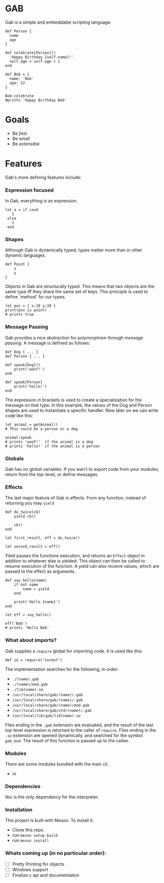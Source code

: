 # GAB
Gab is a simple and embeddable scripting language.

```
def Person {
  name
  age
}

def celebrate[Person]()
  'Happy Birthday {self.name}!'
  self.age = self.age + 1
end

def Bob = {
  name: 'Bob'
  age: 22
}

Bob:celebrate
#prints 'Happy Birthday Bob'
```
# Goals
 - Be *fast*
 - Be *small*
 - Be *extensible*
# Features
Gab's more defining features include:
### Expression focused
In Gab, everything is an expression. 
```
let a = if cond
   1
 else
   2
 end
```
### Shapes
Although Gab is dynamically typed, types matter more than in other dynamic languages.
```
def Point {
    x
    y
}
```
Objects in Gab are structurally typed. This means that two objects are the same type iff they share the same set of keys. This principle is used to define 'method' for our types.
```
let pos = { x:10 y:20 }
print(pos is point)
# prints true
```
### Message Passing
Gab provides a nice abstraction for polymorphism through *message passing*.
A message is defined as follows:
```
def Dog { ... }
def Person { ... }

def speak[Dog]()
    print('woof!')
end

def speak[Person]
    print('hello!')
end
```
The expression in brackets is used to create a specialization for the message on that type.
In this example, the values of the Dog and Person shapes are used to instantiate a specific handler. Now later on we can write code like this:
```
let animal = getAnimal()
# This could be a person or a dog

animal:speak
# prints 'woof!'  if the animal is a dog
# prints 'hello!' if the animal is a person
```
### Globals
Gab has no global variables. If you wan't to export code from your modules, return from the top-level, or define messages.
### Effects
The last major feature of Gab is effects. From any function, instead of returning you may `yield`
```
def do_twice(cb)
    yield cb()

    cb()
end

let first_result, eff = do_twice()

let second_result = eff()
```
Yield pauses the functions execution, and returns an `Effect` object in addition to whatever else is yielded. This object can then be called to resume execution of the function. A yield can also receive values, which are passed to the effect as arguments.
```
def say_hello(name)
    if not name
        name = yield
    end

    print('Hello {name}')
end

let eff = say_hello()

eff('Bob')
# prints 'Hello Bob'
```
### What about imports?
Gab supplies a `require` global for importing code. 
It is used like this:
```
def io = require("socket")
```
The implementation searches for the following, in order:
 - `./(name).gab`
 - `./(name)/mod.gab`
 - `./lib(name).so`
 - `/usr/local/share/gab/(name)/.gab`
 - `/usr/local/share/gab/(name)/.gab`
 - `/usr/local/share/gab/(name)/mod.gab`
 - `/usr/local/share/gab/std/(name)/.gab`
 - `/usr/local/lib/gab/lib(name).so`

 Files ending in the `.gab` extension are evaluated, and the result of the last top-level expression is returned to the caller of `require`. Files ending in the `.so` extension are opened dynamically, and searched for the symbol `gab_mod`. The result of this function is passed up to the callee.
### Modules
There are some modules bundled with the main cli.
  - io
### Dependencies
libc is the only dependency for the interpreter.
### Installation
This project is built with Meson. To install it:
  - Clone this repo.
  - run `meson setup build`
  - run `meson install`
### Whats coming up (in no particular order):
 - [ ] Pretty Printing for objects
 - [ ] Windows support
 - [ ] Finalize c api and documentation
